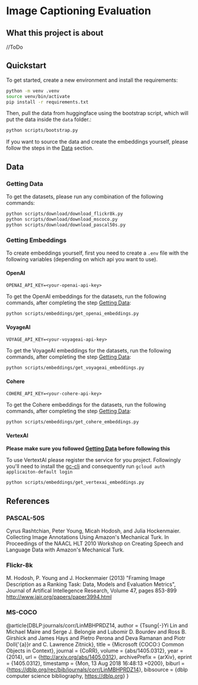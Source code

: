 # Image Captioning Evaluation

## What this project is about

//ToDo

## Quickstart

To get started, create a new environment and install the requirements:

```bash
python -m venv .venv
source venv/bin/activate
pip install -r requirements.txt
```

Then, pull the data from huggingface using the bootstrap script, which will put the data inside the `data` folder.:

```bash
python scripts/bootstrap.py
```

If you want to source the data and create the embeddings yourself, please follow the steps in the [Data](#data) section.

## Data

### Getting Data

To get the datasets, please run any combination of the following commands:

```bash
python scripts/download/download_flickr8k.py
python scripts/download/download_mscoco.py
python scripts/download/download_pascal50s.py
```

### Getting Embeddings

To create embeddings yourself, first you need to create a `.env` file with the following variables (depending on which api you want to use).

#### OpenAI

```env
OPENAI_API_KEY=<your-openai-api-key>
```

To get the OpenAI embeddings for the datasets, run the following commands, after completing the step [Getting Data](#getting-data):

```bash
python scripts/embeddings/get_openai_embeddings.py
```

#### VoyageAI

```env
VOYAGE_API_KEY=<your-voyageai-api-key>
```

To get the VoyageAI embeddings for the datasets, run the following commands, after completing the step [Getting Data](#getting-data):

```bash
python scripts/embeddings/get_voyageai_embeddings.py
```

#### Cohere

```env
COHERE_API_KEY=<your-cohere-api-key>
```

To get the Cohere embeddings for the datasets, run the following commands, after completing the step [Getting Data](#getting-data):

```bash
python scripts/embeddings/get_cohere_embeddings.py
```

#### VertexAI

**Please make sure you followed [Getting Data](#getting-data) before following this**

To use VertextAI please register the service for you project. Followingly you'll need to install the [gc-cli](https://cloud.google.com/sdk/docs/install?hl=de) and consequently run `gcloud auth applicaiton-default login`

```bash
python scripts/embeddings/get_vertexai_embeddings.py
```

## References

### PASCAL-50S

Cyrus Rashtchian, Peter Young, Micah Hodosh, and Julia Hockenmaier. Collecting Image Annotations Using Amazon's Mechanical Turk. In Proceedings of the NAACL HLT 2010 Workshop on Creating Speech and Language Data with Amazon's Mechanical Turk.

### Flickr-8k

M. Hodosh, P. Young and J. Hockenmaier (2013) "Framing Image Description as a Ranking Task: Data, Models and Evaluation Metrics", Journal of Artifical Intellegence Research, Volume 47, pages 853-899
<http://www.jair.org/papers/paper3994.html>

### MS-COCO

@article{DBLP:journals/corr/LinMBHPRDZ14,
author    = {Tsung{-}Yi Lin and Michael Maire and Serge J. Belongie and Lubomir D. Bourdev and Ross B. Girshick and James Hays and Pietro Perona and Deva Ramanan and Piotr Doll{'{a}}r and C. Lawrence Zitnick},
title     = {Microsoft {COCO:} Common Objects in Context},
journal   = {CoRR},
volume    = {abs/1405.0312},
year      = {2014},
url       = {<http://arxiv.org/abs/1405.0312>},
archivePrefix = {arXiv},
eprint    = {1405.0312},
timestamp = {Mon, 13 Aug 2018 16:48:13 +0200},
biburl    = {<https://dblp.org/rec/bib/journals/corr/LinMBHPRDZ14>},
bibsource = {dblp computer science bibliography, <https://dblp.org>}
}
